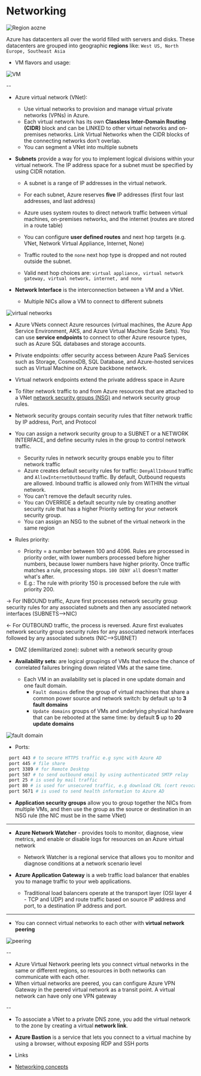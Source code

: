 # Networking


![Region aozne](https://github.com/dejanu/az104/blob/main/src/regions_zone.PNG)

Azure has datacenters all over the world filled with servers and disks. These datacenters are grouped into geographic **regions** like: `West US, North Europe, Southeast Asia`

* VM flavors and usage:

![VM](https://github.com/dejanu/az104/blob/main/src/vmsize.png)

--

* Azure virtual network (VNet):
  - Use virtual networks to provision and manage virtual private networks (VPNs) in Azure.
  - Each virtual network has its own **Classless Inter-Domain Routing (CIDR)** block and can be LINKED to other virtual networks and on-premises networks. Link Virtual Networks when the CIDR blocks of the connecting networks don't overlap.
  - You can segment a VNet into multiple subnets

* **Subnets** provide a way for you to implement logical divisions within your virtual network. The IP address space for a subnet must be specified by using CIDR notation. 
  - A subnet is a range of IP addresses in the virtual network.
  - For each subnet, Azure reserves **five** IP addresses (first four last addresses, and last address)
  - Azure uses system routes to direct network traffic between virtual machines, on-premises networks, and the internet (routes are stored in a route table)
  
  - You can configure **user defined routes** and next hop targets (e.g. VNet, Network Virtual Appliance, Internet, None)
  - Traffic routed to the `none` next hop type is dropped and not routed outside the subnet.
  - Valid next hop choices are: `virtual appliance, virtual network gateway, virtual network, internet, and none`


* **Network Interface** is the interconnection between a VM and a VNet.
  - Multiple NICs allow a VM to connect to different subnets

![virtual networks](https://github.com/dejanu/az104/blob/main/src/virtual_networks.png)

*  Azure VNets connect Azure resources (virtual machines, the Azure App Service Environment, AKS, and Azure Virtual Machine Scale Sets). You can use **service endpoints** to connect to other Azure resource types, such as Azure SQL databases and storage accounts.

* Private endpoints: offer security access between Azure PaaS Services such as Storage, CosmosDB, SQL Database, and Azure-hosted services such as Virtual Machine on Azure backbone network.

* Virtual network endpoints extend the private address space in Azure

* To filter network traffic to and from Azure resources that are attached to a VNet [network security groups (NSG)](https://learn.microsoft.com/en-us/azure/security/fundamentals/network-overview) and network security group rules.

* Network security groups contain security rules that filter network traffic by IP address, Port, and Protocol

* You can assign a network security group to a SUBNET or a NETWORK INTERFACE, and define security rules in the group to control network traffic.
    - Security rules in network security groups enable you to filter network traffic
    - Azure creates default security rules for traffic:  `DenyAllInbound` traffic and `AllowInternetOutbound` traffic. By default, Outbound requests are allowed. Inbound traffic is allowed only from WITHIN the virtual network.
    - You can't remove the default security rules.
    - You can OVERRIDE a default security rule by creating another security rule that has a higher Priority setting for your network security group.
    - You can assign an NSG to the subnet of the virtual network in the same region

* Rules priority:
  - Priority = a number between 100 and 4096. Rules are processed in priority order, with lower numbers processed before higher numbers, because lower numbers have higher priority. Once traffic matches a rule, processing stops. `100 DENY all` doesn't matter what's after.
  - E.g.: The rule with priority 150 is processed before the rule with priority 200.


-> For INBOUND traffic, Azure first processes network security group security rules for any associated subnets and then any associated network interfaces (SUBNETS-->NIC)

<- For OUTBOUND traffic, the process is reversed. Azure first evaluates network security group security rules for any associated network interfaces followed by any associated subnets (NIC-->SUBNET)

* DMZ (demilitarized zone): subnet with a network security group

* **Availability sets**: are logical groupings of VMs that reduce the chance of correlated failures bringing down related VMs at the same time.
  - Each VM in an availability set is placed in one update domain and one fault domain.
    - `Fault domains` define the group of virtual machines that share a common power source and network switch: by default up to **3 fault domains**
    - `Update domains` groups of VMs and underlying physical hardware that can be rebooted at the same time: by default **5** up to **20 update domains**

![fault domain](https://github.com/dejanu/az104/blob/main/src/fault_domain.PNG)

* Ports:

```bash
 port 443 # to secure HTTPS traffic e.g sync with Azure AD
 port 445 # file share
 port 3389 # for Remote Desktop 
 port 587 # to send outbound email by using authenticated SMTP relay
 port 25 # is used by mail traffic
 port 80 # is used for unsecured traffic, e.g download CRL (cert revocation list) to verify SSL certs
 port 5671 # is used to send health information to Azure AD
```

* **Application security groups** allow you to group together the NICs from multiple VMs, and then use the group as the source or destination in an NSG rule (the NIC must be in the same VNet)

---

* **Azure Network Watcher** - provides tools to monitor, diagnose, view metrics, and enable or disable logs for resources on an Azure virtual network
  - Network Watcher is a regional service that allows you to monitor and diagnose conditions at a network scenario level

* **Azure Application Gateway** is a web traffic load balancer that enables you to manage traffic to your web applications. 
  - Traditional load balancers operate at the transport layer (OSI layer 4 - TCP and UDP) and route traffic based on source IP address and port, to a destination IP address and port.

---


* You can connect virtual networks to each other with **virtual network peering**

![peering](https://github.com/dejanu/az104/blob/main/src/vnet_peering.png)

--

* Azure Virtual Network peering lets you connect virtual networks in the same or different regions, so resources in both networks can communicate with each other.
* When virtual networks are peered, you can configure Azure VPN Gateway in the peered virtual network as a transit point. A virtual network can have only one VPN gateway 

--

* To associate a VNet to a private DNS zone, you add the virtual network to the zone by creating a virtual **network link**.

* **Azure Bastion** is a service that lets you connect to a virtual machine by using a browser, without exposing RDP and SSH ports

* Links

- [Networking concepts](https://learn.microsoft.com/en-us/azure/virtual-network/network-overview)
